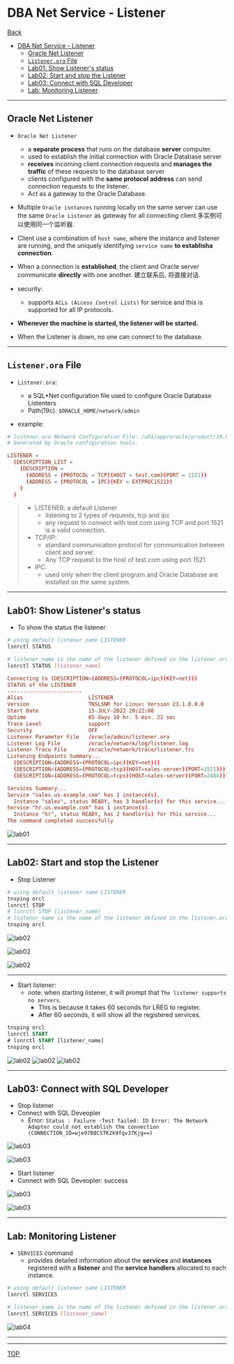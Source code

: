 # DBA Net Service - Listener

[Back](../../index.md)

- [DBA Net Service - Listener](#dba-net-service---listener)
  - [Oracle Net Listener](#oracle-net-listener)
  - [`Listener.ora` File](#listenerora-file)
  - [Lab01: Show Listener's status](#lab01-show-listeners-status)
  - [Lab02: Start and stop the Listener](#lab02-start-and-stop-the-listener)
  - [Lab03: Connect with SQL Developer](#lab03-connect-with-sql-developer)
  - [Lab: Monitoring Listener](#lab-monitoring-listener)

---

## Oracle Net Listener

- `Oracle Net Listener`

  - a **separate process** that runs on the database **server** computer.
  - used to establish the initial connection with Oracle Database server
  - **receives** incoming client connection requests and **manages the traffic** of these requests to the database server
  - clients configured with the **same protocol address** can send connection requests to the listener.
  - Act as a gateway to the Oracle Database.

- Multiple `Oracle isntances` running locally on the same server can use the same `Oracle Listener` as gateway for all connecting client.多实例可以使用同一个监听器.

- Client use a combination of `host name`, where the instance and listener are running, and the uniquely identifying `service name` **to establisha connection**.

- When a connection is **established**, the client and Oracle server communicate **directly** with one another. 建立联系后, 将直接对话.

- security:

  - supports `ACLs (Access Control Lists)` for service and this is supported for all IP protocols.

- **Whenever the machine is started, the listener will be started.**
- When the Listener is down, no one can connect to the database.

---

## `Listener.ora` File

- `Listener.ora`:

  - a SQL\*Net configuration file used to configure Oracle Database Listenters
  - Path(19c): `$ORACLE_HOME/network/admin`

- example:

```conf
# listener.ora Network Configuration File: /u01/app/oracle/product/19.0.0/dbhome_1/network/admin/listener.ora
# Generated by Oracle configuration tools.

LISTENER =
  (DESCRIPTION_LIST =
    (DESCRIPTION =
      (ADDRESS = (PROTOCOL = TCP)(HOST = test.com)(PORT = 1521))
      (ADDRESS = (PROTOCOL = IPC)(KEY = EXTPROC1521))
    )
  )
```

> - LISTENER: a default Listener
>   - listening to 2 types of requests, tcp and ipc
>   - any request to connect with test.com using TCP and port 1521 is a valid connection.
> - TCP/IP:
>   - standard communication protocol for communication between client and server.
>   - Any TCP request to the host of test.com using port 1521
> - IPC:
>   - used only when the client program and Oracle Database are installed on the same system.

---

## Lab01: Show Listener's status

- To show the status the listener

```sh
# using default listener name LISTENER
lsnrctl STATUS

# listener_name is the name of the listener defined in the listener.ora file.
lsnrctl STATUS [listener_name]
```

```conf
Connecting to (DESCRIPTION=(ADDRESS=(PROTOCOL=ipc)(KEY=net)))
STATUS of the LISTENER
------------------------
Alias                     LISTENER
Version                   TNSLSNR for Linux: Version 23.1.0.0.0
Start Date                15-JULY-2022 20:22:00
Uptime                    65 days 10 hr. 5 min. 22 sec
Trace Level               support
Security                  OFF
Listener Parameter File   /oracle/admin/listener.ora
Listener Log File         /oracle/network/log/listener.log
Listener Trace File       /oracle/network/trace/listener.trc
Listening Endpoints Summary...
  (DESCRIPTION=(ADDRESS=(PROTOCOL=ipc)(KEY=net)))
  (DESCRIPTION=(ADDRESS=(PROTOCOL=tcp)(HOST=sales-server)(PORT=1521)))
  (DESCRIPTION=(ADDRESS=(PROTOCOL=tcps)(HOST=sales-server)(PORT=2484)))

Services Summary...
Service "sales.us.example.com" has 1 instance(s).
  Instance "sales", status READY, has 3 handler(s) for this service...
Service "hr.us.example.com" has 1 instance(s).
  Instance "hr", status READY, has 2 handler(s) for this service...
The command completed successfully
```

![lab01](./pic/lab0101.png)

---

## Lab02: Start and stop the Listener

- Stop Listener

```sh
# using default listener name LISTENER
tnsping orcl
lsnrctl STOP
# lsnrctl STOP [listener_name]
# listener_name is the name of the listener defined in the listener.ora file.
tnsping orcl
```

![lab02](./pic/lab0201.png)

![lab02](./pic/lab0202.png)

![lab02](./pic/lab0203.png)

---

- Start listener:
  - note: when starting listener, it will prompt that `The listener supports no servers`.
    - This is because it takes 60 seconds for LREG to register.
    - After 60 seconds, it will show all the registered services.

```sql
tnsping orcl
lsnrctl START
# lsnrctl START [listener_name]
tnsping orcl

```

![lab02](./pic/lab0204.png)
![lab02](./pic/lab0205.png)
![lab02](./pic/lab0206.png)

---

## Lab03: Connect with SQL Developer

- Stop listener
- Connect with SQL Deveopler
  - Error: `Status : Failure -Test failed: IO Error: The Network Adapter could not establish the connection (CONNECTION_ID=wje97B8CSTK2k9fqv37Kjg==)`

![lab03](./pic/lab0301.png)

![lab03](./pic/lab0302.png)

- Start listener
- Connect with SQL Deveopler: success

![lab03](./pic/lab0303.png)

![lab03](./pic/lab0304.png)

---

## Lab: Monitoring Listener

- `SERVICES` command
  - provides detailed information about the **services** and **instances** registered with a **listener** and the **service handlers** allocated to each instance.

```sh
# using default listener name LISTENER
lsnrctl SERVICES

# listener_name is the name of the listener defined in the listener.ora file.
lsnrctl SERVICES [listener_name]
```

![lab04](./pic/lab0401.png)

---


---

[TOP](#dba-net-service---listener)
